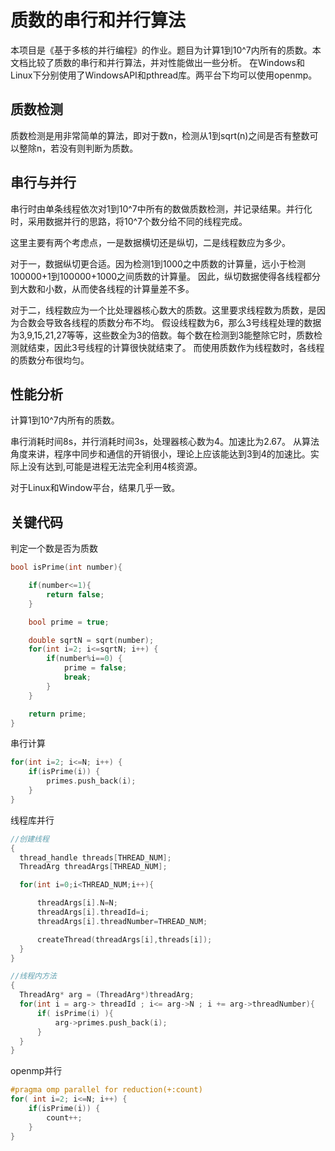 # 质数的串行和并行算法

本项目是《基于多核的并行编程》的作业。题目为计算1到10^7内所有的质数。本文档比较了质数的串行和并行算法，并对性能做出一些分析。
在Windows和Linux下分别使用了WindowsAPI和pthread库。两平台下均可以使用openmp。

## 质数检测
质数检测是用非常简单的算法，即对于数n，检测从1到sqrt(n)之间是否有整数可以整除n，若没有则判断为质数。

## 串行与并行
串行时由单条线程依次对1到10^7中所有的数做质数检测，并记录结果。并行化时，采用数据并行的思路，将10^7个数分给不同的线程完成。

这里主要有两个考虑点，一是数据横切还是纵切，二是线程数应为多少。

对于一，数据纵切更合适。因为检测1到1000之中质数的计算量，远小于检测100000+1到100000+1000之间质数的计算量。
因此，纵切数据使得各线程都分到大数和小数，从而使各线程的计算量差不多。

对于二，线程数应为一个比处理器核心数大的质数。这里要求线程数为质数，是因为合数会导致各线程的质数分布不均。
假设线程数为6，那么3号线程处理的数据为3,9,15,21,27等等，这些数全为3的倍数。每个数在检测到3能整除它时，质数检测就结束，因此3号线程的计算很快就结束了。
而使用质数作为线程数时，各线程的质数分布很均匀。

## 性能分析

计算1到10^7内所有的质数。

串行消耗时间8s，并行消耗时间3s，处理器核心数为4。加速比为2.67。
从算法角度来讲，程序中同步和通信的开销很小，理论上应该能达到3到4的加速比。实际上没有达到,可能是进程无法完全利用4核资源。

对于Linux和Window平台，结果几乎一致。

## 关键代码
判定一个数是否为质数
```c++
bool isPrime(int number){

    if(number<=1){
        return false;
    }

    bool prime = true;

    double sqrtN = sqrt(number);
    for(int i=2; i<=sqrtN; i++) {
        if(number%i==0) {
            prime = false;
            break;
        }
    }

    return prime;
}
```

串行计算
```c++
for(int i=2; i<=N; i++) {
    if(isPrime(i)) {
        primes.push_back(i);
    }
}
```

线程库并行
```c++
//创建线程
{
  thread_handle threads[THREAD_NUM];
  ThreadArg threadArgs[THREAD_NUM];

  for(int i=0;i<THREAD_NUM;i++){

      threadArgs[i].N=N;
      threadArgs[i].threadId=i;
      threadArgs[i].threadNumber=THREAD_NUM;

      createThread(threadArgs[i],threads[i]);
  }
}

//线程内方法
{
  ThreadArg* arg = (ThreadArg*)threadArg;
  for(int i = arg-> threadId ; i<= arg->N ; i += arg->threadNumber){
      if( isPrime(i) ){
          arg->primes.push_back(i);
      }
  }
}
```

openmp并行
```c++
#pragma omp parallel for reduction(+:count)
for( int i=2; i<=N; i++) {
    if(isPrime(i)) {
        count++;
    }
}
```
